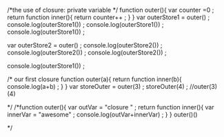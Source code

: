 /*the use of closure: private variable */
function outer(){
  var counter =0 ; 
  return function inner(){
    return counter++ ; 
  }
} 
var outerStore1 = outer() ; 
console.log(outerStore1()) ; 
console.log(outerStore1()) ; 
console.log(outerStore1()) ; 

var outerStore2 = outer() ; 
console.log(outerStore2()) ; 
console.log(outerStore2()) ; 
console.log(outerStore2()) ; 

console.log(outerStore1()) ; 




/* our first closure
function outer(a){
  return function inner(b){
    console.log(a+b) ; 
  }
}
var storeOuter = outer(3) ; 
storeOuter(4) ; 
//outer(3)(4)

 */
/*function outer(){
  var outVar = "closure " ; 
  return function inner(){
    var innerVar = "awesome" ; 
    console.log(outVar+innerVar) ; 
  }
}
outer()()

*/